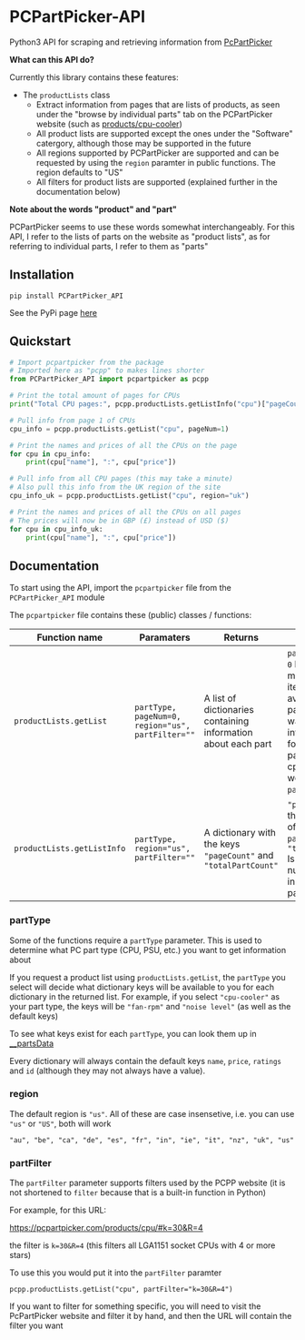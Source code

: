 # PCPartPicker-API

Python3 API for scraping and retrieving information from [PcPartPicker](https://pcpartpicker.com)

**What can this API do?**

Currently this library contains these features:

- The `productLists` class
  - Extract information from pages that are lists of products, as seen under the "browse by individual parts" tab on the PCPartPicker website (such as [products/cpu-cooler](https://pcpartpicker.com/products/cpu-cooler))
  - All product lists are supported except the ones under the "Software" catergory, although those may be supported in the future
  - All regions supported by PCPartPicker are supported and can be requested by using the `region` paramter in public functions. The region defaults to "US"
  - All filters for product lists are supported (explained further in the documentation below)

**Note about the words "product" and "part"**

PCPartPicker seems to use these words somewhat interchangeably. For this API, I refer to the lists of parts on the website as "product lists", as for referring to individual parts, I refer to them as "parts"

## Installation

`pip install PCPartPicker_API`

See the PyPi page [here](https://pypi.python.org/pypi/PCPartPicker-API)

## Quickstart

```python
# Import pcpartpicker from the package
# Imported here as "pcpp" to makes lines shorter
from PCPartPicker_API import pcpartpicker as pcpp

# Print the total amount of pages for CPUs
print("Total CPU pages:", pcpp.productLists.getListInfo("cpu")["pageCount"])

# Pull info from page 1 of CPUs
cpu_info = pcpp.productLists.getList("cpu", pageNum=1)

# Print the names and prices of all the CPUs on the page
for cpu in cpu_info:
    print(cpu["name"], ":", cpu["price"])

# Pull info from all CPU pages (this may take a minute)
# Also pull this info from the UK region of the site
cpu_info_uk = pcpp.productLists.getList("cpu", region="uk")

# Print the names and prices of all the CPUs on all pages
# The prices will now be in GBP (£) instead of USD ($)
for cpu in cpu_info_uk:
    print(cpu["name"], ":", cpu["price"])
```

## Documentation

To start using the API, import the `pcpartpicker` file from the `PCPartPicker_API` module

The `pcpartpicker` file contains these (public) classes / functions:

Function name | Paramaters | Returns | Notes
-|-|-|-
`productLists.getList` | `partType, pageNum=0, region="us", partFilter=""` | A list of dictionaries containing information about each part | `pageNum` is set to `0` by default. `0` means it will iterate over all available pages.If you only want to get information from, for example, page 2 of the cpu results, you would set `pageNum` to `2`
`productLists.getListInfo` | `partType, region="us", partFilter=""` | A dictionary with the keys `"pageCount"` and `"totalPartCount"` | `"pageCount"` is the total number of pages for that `partType`. `"totalPartCount"` Is the total number of parts in all of those pages

### partType

Some of the functions require a `partType` parameter. This is used to determine what PC part type (CPU, PSU, etc.) you want to get information about

If you request a product list using `productLists.getList`, the `partType` you select will decide what dictionary keys will be available to you for each dictionary in the returned list. For example, if you select `"cpu-cooler"` as your part type, the keys will be `"fan-rpm"` and `"noise level"` (as well as the default keys)

To see what keys exist for each `partType`, you can look them up in [__partsData](https://github.com/thatguywiththatname/PcPartPicker-API/blob/master/PCPartPicker_API/__partsData.py)

Every dictionary will always contain the default keys `name`, `price`, `ratings` and `id` (although they may not always have a value).

### region

The default region is `"us"`. All of these are case insensetive, i.e. you can use `"us"` or `"US"`, both will work

`"au", "be", "ca", "de", "es", "fr", "in", "ie", "it", "nz", "uk", "us"`

### partFilter

The `partFilter` parameter supports filters used by the PCPP website (it is not shortened to `filter` because that is a built-in function in Python)

For example, for this URL: 

https://pcpartpicker.com/products/cpu/#k=30&R=4

the filter is `k=30&R=4` (this filters all LGA1151 socket CPUs with 4 or more stars)

To use this you would put it into the `partFilter` paramter

`pcpp.productLists.getList("cpu", partFilter="k=30&R=4")`

If you want to filter for something specific, you will need to visit the PcPartPicker website and filter it by hand, and then the URL will contain the filter you want
